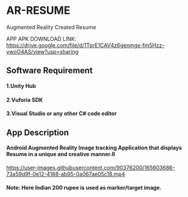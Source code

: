 # AR-RESUME
Augmented Reality Created Resume

APP APK DOWNLOAD LINK: https://drive.google.com/file/d/1TprE1CAV4z6genmgx-fm5Hzz-ywoO4AS/view?usp=sharing

## Software Requirement

#### 1.Unity Hub
#### 2.Vuforia SDK
#### 3.Visual Studio or any other C# code editor

## App Description

#### Android Augmented Reality Image tracking Application that displays Resume in a unique and creative manner.6



https://user-images.githubusercontent.com/90376200/165603686-73a59d9f-0e12-4188-ab95-0a067ae05c18.mp4



#### Note: Here Indian 200 rupee is used as marker/target image.
